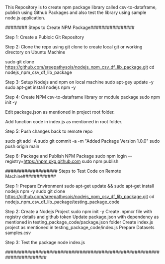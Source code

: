 This Repository is to create npm package library called csv-to-dataframe, publish using Github Packages and also test the library using sample node.js application. 

######## Steps to Create NPM Package################

Step 1: Create a Publoic Git Repository

Step 2: Clone the repo using git clone to create local git or working directory on Ubuntu Machine

sudo git clone https://github.com/sreepathysois/nodejs_npm_csv_df_lib_package.git 
cd nodejs_npm_csv_df_lib_package

Step 3: Setup Nodejs and npm on local machine
sudo apt-gey update -y
sudo apt-get install nodejs npm -y

Step 4: Create NPM csv-to-dataframe library or module package
sudo npm init -y 

Edit package.json as mentioned in project root folder. 

Add function code in index.js as mentioned in root folder. 

Step 5: Push changes back to remote repo

sudo git add -A
sudo git commit -a -m "Added Package Version 1.0.0"
sudo push origin main

Step 6: Package and Publish NPM Package
sudo npm login --registry=https://npm.pkg.github.com
sudo npm publish

################### Steps to Test Code on Remote Machine############

Step 1: Prepare Environment
sudo apt-get update && sudo apt-get install nodejs npm -y
sudo git clone https://github.com/sreepathysois/nodejs_npm_csv_df_lib_package.git
cd nodejs_npm_csv_df_lib_package/testing_package_code

Step 2: Create a Nodejs Project
sudo npm init -y 
Create .npmcr file with registry details and github token
Update package.json with dependency as mentioned in testing_package_code/package.json  folder 
Create index.js project as mentioned in testing_package_code/index.js
Prepare Datasets samples.csv 

Step 3: Test the package
node index.js

#######################################################################

